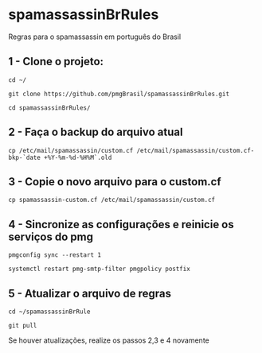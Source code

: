 # spamassassinBrRules
Regras para o spamassassin em português do Brasil

## 1 - Clone o projeto:

``cd ~/``

``git clone https://github.com/pmgBrasil/spamassassinBrRules.git``

``cd spamassassinBrRules/``

## 2 - Faça o backup do arquivo atual
``cp /etc/mail/spamassassin/custom.cf /etc/mail/spamassassin/custom.cf-bkp-`date +%Y-%m-%d-%H%M`.old``

## 3 - Copie o novo arquivo para o custom.cf
``cp spamassassin-custom.cf /etc/mail/spamassassin/custom.cf``

## 4 - Sincronize as configurações e reinicie os serviços do pmg
``pmgconfig sync --restart 1``

``systemctl restart pmg-smtp-filter pmgpolicy postfix``

## 5 - Atualizar o arquivo de regras

``cd ~/spamassassinBrRule``

``git pull``

Se houver atualizações, realize os passos 2,3 e 4 novamente
